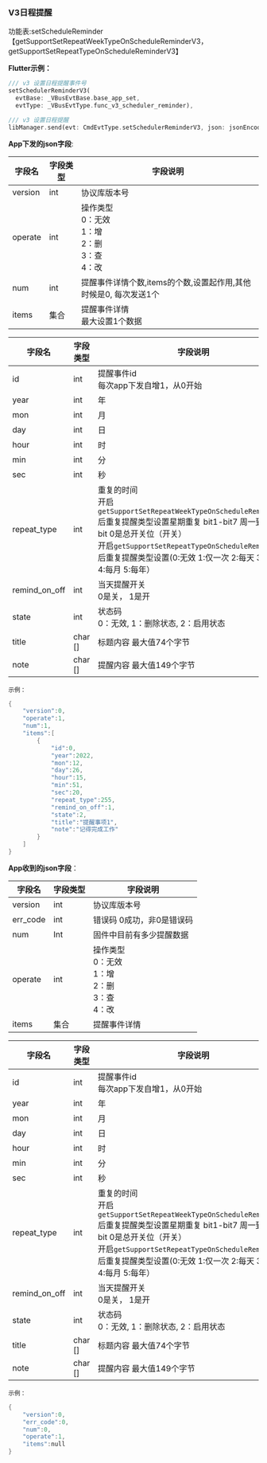 ### V3日程提醒


功能表:setScheduleReminder 【getSupportSetRepeatWeekTypeOnScheduleReminderV3，getSupportSetRepeatTypeOnScheduleReminderV3】

**Flutter示例：**

```dart
/// v3 设置日程提醒事件号
setSchedulerReminderV3(
  evtBase: _VBusEvtBase.base_app_set,
  evtType: _VBusEvtType.func_v3_scheduler_reminder),

/// v3 设置日程提醒
libManager.send(evt: CmdEvtType.setSchedulerReminderV3, json: jsonEncode(json));
```



**App下发的json字段**:

| 字段名        | 字段类型 | 字段说明                                                     |
| ------------- | -------- | ------------------------------------------------------------ |
| version       | int      | 协议库版本号                                                 |
| operate       | int      | 操作类型<br />0：无效 <br />1：增 <br />2：删 <br />3：查<br />4：改 |
| num           | int      | 提醒事件详情个数,items的个数,设置起作用,其他时候是0, 每次发送1个 |
| items         | 集合     | 提醒事件详情 <br />最大设置1个数据                           |

| 字段名        | 字段类型 | 字段说明                                                     |
| ------------- | -------- | ------------------------------------------------------------ |
| id            | int      | 提醒事件id<br />每次app下发自增1，从0开始                    |
| year          | int      | 年                                                           |
| mon           | int      | 月                                                           |
| day           | int      | 日                                                           |
| hour          | int      | 时                                                           |
| min           | int      | 分                                                           |
| sec           | int      | 秒                                                           |
| repeat_type   | int      | 重复的时间 <br />开启`getSupportSetRepeatWeekTypeOnScheduleReminderV3`后重复提醒类型设置星期重复 bit1-bit7 周一到周日 bit 0是总开关位（开关）<br />开启`getSupportSetRepeatTypeOnScheduleReminderV3`后重复提醒类型设置(0:无效 1:仅一次 2:每天 3:每周 4:每月 5:每年） |
| remind_on_off | int      | 当天提醒开关<br /> 0是关， 1是开                             |
| state         | int      | 状态码 <br />0：无效, 1：删除状态, 2：启用状态               |
| title         | char []  | 标题内容 最大值74个字节                                      |
| note          | char []  | 提醒内容 最大值149个字节                                     |

`示例：`

```c
{
    "version":0,
    "operate":1,
    "num":1,
    "items":[
        {
            "id":0,
            "year":2022,
            "mon":12,
            "day":26,
            "hour":15,
            "min":51,
            "sec":20,
            "repeat_type":255,
            "remind_on_off":1,
            "state":2,
            "title":"提醒事项1",
            "note":"记得完成工作"
        }
    ]
}
```

**App收到的json字段**：

| 字段名        | 字段类型 | 字段说明                                                     |
| ------------- | -------- | ------------------------------------------------------------ |
| version       | int      | 协议库版本号                                                 |
| err_code      | int      | 错误码 0成功，非0是错误码                                    |
| num           | Int      | 固件中目前有多少提醒数据                                     |
| operate       | int      | 操作类型<br />0：无效 <br />1：增 <br />2：删 <br />3：查<br />4：改 |
| items         | 集合     | 提醒事件详情                                                 |

| 字段名        | 字段类型 | 字段说明                                                     |
| ------------- | -------- | ------------------------------------------------------------ |
| id            | int      | 提醒事件id<br />每次app下发自增1，从0开始                    |
| year          | int      | 年                                                           |
| mon           | int      | 月                                                           |
| day           | int      | 日                                                           |
| hour          | int      | 时                                                           |
| min           | int      | 分                                                           |
| sec           | int      | 秒                                                           |
| repeat_type   | int      | 重复的时间 <br />开启`getSupportSetRepeatWeekTypeOnScheduleReminderV3`后重复提醒类型设置星期重复 bit1-bit7 周一到周日 bit 0是总开关位（开关）<br />开启`getSupportSetRepeatTypeOnScheduleReminderV3`后重复提醒类型设置(0:无效 1:仅一次 2:每天 3:每周 4:每月 5:每年） |
| remind_on_off | int      | 当天提醒开关<br /> 0是关， 1是开                             |
| state         | int      | 状态码 <br />0：无效, 1：删除状态, 2：启用状态               |
| title         | char []  | 标题内容 最大值74个字节                                      |
| note          | char []  | 提醒内容 最大值149个字节                                     |


`示例：`

```c
{
    "version":0,
    "err_code":0,
    "num":0,
    "operate":1,
    "items":null
}
```

